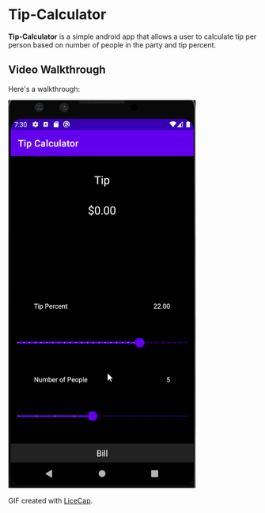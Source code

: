 # **Tip-Calculator**

**Tip-Calculator** is a simple android app that allows a user to calculate tip per person based on number of people in the party and tip percent.

## Video Walkthrough

Here's a walkthrough:

<img src='walkthrough.gif' title='Video Walkthrough' width='' alt='Video Walkthrough' />

GIF created with [LiceCap](http://www.cockos.com/licecap/).
